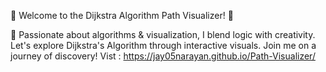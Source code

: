 🌟 Welcome to the Dijkstra Algorithm Path Visualizer! 🌟

🎨 Passionate about algorithms & visualization, I blend logic with creativity. 
Let's explore Dijkstra's Algorithm through interactive visuals.
Join me on a journey of discovery!
Vist :  https://jay05narayan.github.io/Path-Visualizer/
